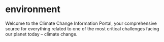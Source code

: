 # environment
Welcome to the Climate Change Information Portal, your comprehensive source for everything related to one of the most critical challenges facing our planet today – climate change.
